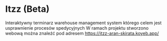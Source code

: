 # Itzz (Beta)
Interaktywny terminarz warehouse management system
którego celem jest usprawnienie procesów spedycyjnych
W ramach projektu stworzono webową można znaleźć pod adresem https://itzz-aran-skirata.koyeb.app/
